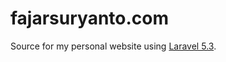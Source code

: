 # fajarsuryanto.com
Source for my personal website using [Laravel 5.3](http://laravel.com/docs/5.3/).
